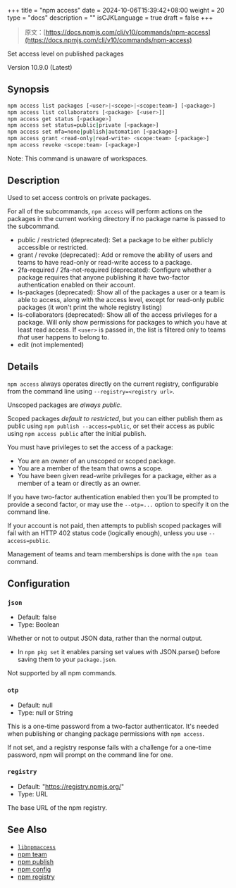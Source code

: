+++
title = "npm access"
date = 2024-10-06T15:39:42+08:00
weight = 20
type = "docs"
description = ""
isCJKLanguage = true
draft = false
+++

> 原文：[https://docs.npmjs.com/cli/v10/commands/npm-access](https://docs.npmjs.com/cli/v10/commands/npm-access)

Set access level on published packages



Version 10.9.0 (Latest)

## Synopsis



```bash
npm access list packages [<user>|<scope>|<scope:team>] [<package>]
npm access list collaborators [<package> [<user>]]
npm access get status [<package>]
npm access set status=public|private [<package>]
npm access set mfa=none|publish|automation [<package>]
npm access grant <read-only|read-write> <scope:team> [<package>]
npm access revoke <scope:team> [<package>]
```

Note: This command is unaware of workspaces.

## Description

Used to set access controls on private packages.

For all of the subcommands, `npm access` will perform actions on the packages in the current working directory if no package name is passed to the subcommand.

- public / restricted (deprecated): Set a package to be either publicly accessible or restricted.
- grant / revoke (deprecated): Add or remove the ability of users and teams to have read-only or read-write access to a package.
- 2fa-required / 2fa-not-required (deprecated): Configure whether a package requires that anyone publishing it have two-factor authentication enabled on their account.
- ls-packages (deprecated): Show all of the packages a user or a team is able to access, along with the access level, except for read-only public packages (it won't print the whole registry listing)
- ls-collaborators (deprecated): Show all of the access privileges for a package. Will only show permissions for packages to which you have at least read access. If `<user>` is passed in, the list is filtered only to teams *that* user happens to belong to.
- edit (not implemented)

## Details

`npm access` always operates directly on the current registry, configurable from the command line using `--registry=<registry url>`.

Unscoped packages are *always public*.

Scoped packages *default to restricted*, but you can either publish them as public using `npm publish --access=public`, or set their access as public using `npm access public` after the initial publish.

You must have privileges to set the access of a package:

- You are an owner of an unscoped or scoped package.
- You are a member of the team that owns a scope.
- You have been given read-write privileges for a package, either as a member of a team or directly as an owner.

If you have two-factor authentication enabled then you'll be prompted to provide a second factor, or may use the `--otp=...` option to specify it on the command line.

If your account is not paid, then attempts to publish scoped packages will fail with an HTTP 402 status code (logically enough), unless you use `--access=public`.

Management of teams and team memberships is done with the `npm team` command.

## Configuration

### `json`

- Default: false
- Type: Boolean

Whether or not to output JSON data, rather than the normal output.

- In `npm pkg set` it enables parsing set values with JSON.parse() before saving them to your `package.json`.

Not supported by all npm commands.

### `otp`

- Default: null
- Type: null or String

This is a one-time password from a two-factor authenticator. It's needed when publishing or changing package permissions with `npm access`.

If not set, and a registry response fails with a challenge for a one-time password, npm will prompt on the command line for one.

### `registry`

- Default: "https://registry.npmjs.org/"
- Type: URL

The base URL of the npm registry.

## See Also

- [`libnpmaccess`](https://npm.im/libnpmaccess)
- [npm team](https://docs.npmjs.com/cli/v10/commands/npm-team)
- [npm publish](https://docs.npmjs.com/cli/v10/commands/npm-publish)
- [npm config](https://docs.npmjs.com/cli/v10/commands/npm-config)
- [npm registry](https://docs.npmjs.com/cli/v10/using-npm/registry)